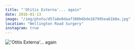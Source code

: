 ```yaml
---
title: "'Otitis Externa'... again"
date: 2016-01-13
image: "/img/photo/d57a8e0daaf308b6bde187995ea61b8a.jpg"
location: "Wellington Road Surgery"
instagram: true
---
```


!['Otitis Externa'... again](/img/photo/d57a8e0daaf308b6bde187995ea61b8a.jpg)
